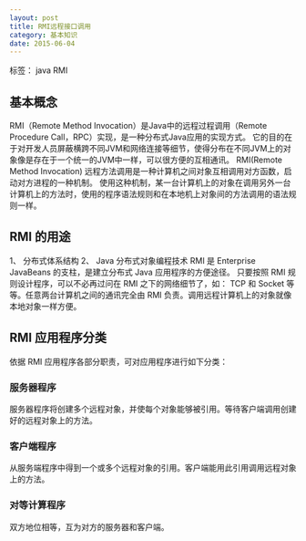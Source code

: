 ```yaml
---
layout: post
title: RMI远程接口调用
category: 基本知识
date: 2015-06-04
---
```


标签： java  RMI

<!-- more -->

## 基本概念
RMI（Remote Method Invocation）是Java中的远程过程调用（Remote Procedure Call，RPC）实现，是一种分布式Java应用的实现方式。
它的目的在于对开发人员屏蔽横跨不同JVM和网络连接等细节，使得分布在不同JVM上的对 象像是存在于一个统一的JVM中一样，可以很方便的互相通讯。
RMI(Remote Method Invocation) 远程方法调用是一种计算机之间对象互相调用对方函数，启动对方进程的一种机制。
使用这种机制，某一台计算机上的对象在调用另外一台计算机上的方法时，使用的程序语法规则和在本地机上对象间的方法调用的语法规则一样。
## RMI 的用途
1、 分布式体系结构
2、 Java 分布式对象编程技术
RMI 是 Enterprise JavaBeans 的支柱，是建立分布式 Java 应用程序的方便途径。
只要按照 RMI 规则设计程序，可以不必再过问在 RMI 之下的网络细节了，如： TCP 和 Socket 等等。任意两台计算机之间的通讯完全由 RMI 负责。调用远程计算机上的对象就像本地对象一样方便。
## RMI 应用程序分类
依据 RMI 应用程序各部分职责，可对应用程序进行如下分类：
### 服务器程序
服务器程序将创建多个远程对象，并使每个对象能够被引用。等待客户端调用创建好的远程对象上的方法。
### 客户端程序
从服务端程序中得到一个或多个远程对象的引用。客户端能用此引用调用远程对象上的方法。
### 对等计算程序
双方地位相等，互为对方的服务器和客户端。